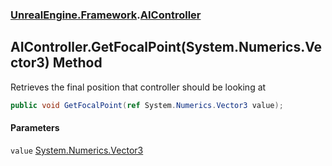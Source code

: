 ### [UnrealEngine.Framework](./UnrealEngine-Framework.md 'UnrealEngine.Framework').[AIController](./AIController.md 'UnrealEngine.Framework.AIController')
## AIController.GetFocalPoint(System.Numerics.Vector3) Method
Retrieves the final position that controller should be looking at  
```csharp
public void GetFocalPoint(ref System.Numerics.Vector3 value);
```
#### Parameters
<a name='UnrealEngine-Framework-AIController-GetFocalPoint(System-Numerics-Vector3)-value'></a>
`value` [System.Numerics.Vector3](https://docs.microsoft.com/en-us/dotnet/api/System.Numerics.Vector3 'System.Numerics.Vector3')  
  
